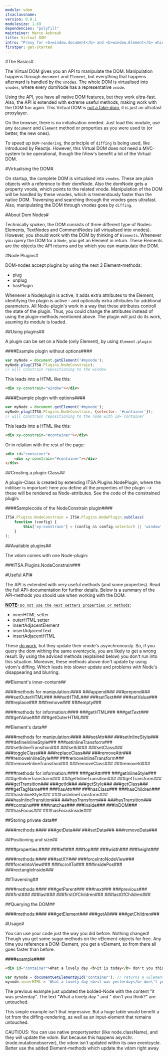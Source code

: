 ```yaml
---
module: vdom
itsaclassname:
version: 0.0.1
modulesize: 1.69
dependencies: "polyfill"
maintainer: Marco Asbreuk
title: Virtual DOM
intro: "Proxy for <b>window.document</b> and <b>window.Element</b> which makes working with the DOM ultrafast."
firstpar: get-started
---
```




#The Basics#

The Virtual DOM gives you an API to manipulate the DOM. Manipulation happens through `document` and `Element`, but everything that happens afterward is handled by the `vnodes`. The whole DOM is virtualised into `vnodes`, where every domNode has a representative `vnode`.

Using the API, you have all native DOM features, but they work ultra-fast. Also, the API is extended with extreme useful methods, making work with the DOM fun again. This Virtual DOM is <u>not a fake-dom</u>, it is just an ultrafast proxylayer.

On the browser, there is no initialisation needed. Just load this module, use any `document` and `Element` method or properties as you were used to (or better, the new ones).

To speed up `DOM-rendering`, the principle of `diffing` is being used, like introduced by Reactjs. However, this Virtual DOM does not need a MVC-system to be operational, though the iView's benefit a lot of the Virtual DOM.



#Virtualising the DOM#

On startup, the complete DOM is virtualised into `vnodes`. These are plain objects with a reference to their domNode. Also the domNode gets a property vnode, which points to the related vnode. Manipulation of the DOM will be handled by these vnodes, which is tremendously faster than the native DOM. Traversing and searching through the vnodes goes ultrafast. Also, manipulating the DOM through vnodes goes by `diffing`.



#About Dom Nodes#

Technically spoken, the DOM consists of three different type of Nodes: Elements, TextNodes and CommentNodes (all virtualised into vnodes). However, you should work with the DOM by thinking of `Elements`. Whenever you query the DOM for a `Node`, you get an Element in return. These Elements are the objects the API returns and by which you can manipulate the DOM.



#Node Plugins#

DOM-nodes accept plugins by using the next 3 Element-methods:

* plug
* unplug
* hasPlugin

Whenever a Nodeplugin is active, it adds extra attributes to the Element, identifying the plugin is active - and optionally extra attributes for additional parameters. All Node-plugin's work in a way that these attributes controll the state of the plugin. Thus, you could change the attributes instead of using the plugin-methods mentioned above. The plugin will just do its work, asuming its module is loaded.


##Using plugins##

A plugin can be set on a Node (only Element), by using `Element.plugin`:

####Example plugin without options####
```js
var myNode = document.getElement('#mynode');
myNode.plug(ITSA.Plugins.NodeConstrain);
// will constrain repositioning to the window
```

This leads into a HTML like this:

```html
<div xy-constrain="window"></div>
```

####Example plugin with options####
```js
var myNode = document.getElement('#mynode');
myNode.plug(ITSA.Plugins.NodeConstrain, {selector: '#container'});
// will constrain repositioning to the node with id=`container`
```

This leads into a HTML like this:

```html
<div xy-constrain="#container"></div>
```

Or in relation with the rest of the page:

```html
<div id="container">
    <div xy-constrain="#container"></div>
</div>
```


##Creating a plugin-Class##

A plugin-Class is created by extending ITSA.Plugins.NodePlugin, where the initiliser is important: here you define all the properties of the plugin --> these will be rendered as Node-attributes. See the code of the constrained plugin:

####Samplecode of the NodeConstrain plugin####
```js
ITSA.Plugins.NodeConstrain = ITSA.Plugins.NodePlugin.subClass(
    function (config) {
        this['xy-constrain'] = (config && config.selector) || 'window';
    }
);
```


##Available plugins##

The vdom comes with one Node-plugin:

###ITSA.Plugins.NodeConstrain###


#Useful API#

The API is extended with very useful methods (and some properties). Read the full API-documentation for further details. Below is a summary of the API-methods you should use when working with the DOM.

<u>**NOTE:** `Do not use the next setters properties or methods`:</u>

* innerHTML setter
* outerHTML setter
* insertAdjacentElement
* insertAdjacentText
* insertAdjacentHTML

These <u>do work</u>, but they update their vnode's asynchronously. So, if you query the dom withing the same eventcycle, you are likely to get a wrong result. By using the adviced methods (explained below) you don't run into this situation. Moreover, these methods above don't update by using vdom's diffing. Which leads into slower update and problems with Node's disappearing and blurring.


##Element's inner-content##

####methods for manipulation:####
###append###
###prepend###
###setOuterHTML###
###setHTML###
###setText###
###setValue###
###replace###
###remove###
###empty###

####methods for information:####
###getHTML###
###getText###
###getValue###
###getOuterHTML###


##Element's data##

####methods for manipulation:####
###setAttr###
###setInlineStyle###
###defineInlineStyle###
###setInlineTransform###
###setInlineTransition###
###setId###
###setClass###
###toggleClass###
###replaceClass###
###removeAttr###
###removeInlineStyle###
###removeInlineTransform###
###removeInlineTransition###
###removeClass###
###removeId###

####methods for information:####
###getAttr###
###getInlineStyle###
###getInlineTransform###
###getInlineTransition###
###getTransform###
###getTransition###
###getId###
###getStyle###
###getClass###
###getTagName###
###hasAttr###
###hasClass###
###hasChildren###
###hasInlineStyle###
###hasInlineTransform###
###hasInlineTransition###
###hasTransform###
###hasTransition###
###contains###
###matches###
###inside###
###inDOM###
###hasFocus###
###hasFocusInside###


##Storing private data##

####methods:####
###getData###
###setData###
###removeData###


##Positioning and size##

####properties:####
###left###
###top###
###width###
###height###

####methods:####
###setXY###
###forceIntoNodeView###
###forceIntoView###
###scrollTo###
###insidePos###
###rectangleInside###


##Traversing##

####methods:####
###getParent###
###next###
###previous###
###first###
###last###
###firstOfChildren###
###lastOfChildren###


##Querying the DOM##

####methods:####
###getElement###
###getAll###
###getChildren###



#Usage#

You can use your code just the way you did before. Nothing changed! Though you get some sugar methods on the vElement-objects for free. Any time you reference a DOM-Element, you get a vElement, so from there all goes faster than before.

####example####
```html
<div id="container">What a lovely day <b>it is today</b> don't you think?</div>
```

```js
var mynode = documentGetElementById('container'); // returns a vElement
mynode.innerHTML = 'What a lovely day <b>it was yesterday</b> don\'t you think?';
```

The previous example just updated the bolded-Node with the content "it was yesterday". The text "What a lovely day " and " don\'t you think?" are untouched.

This simple example isn't that impressive. But a huge table would benefit a lot from the diffing-rendering, as well as an input-element that remains untouched.


CAUTIOUS:
You can use native propertysetter (like node.className), and they will update the vdom. But because this happens asynchr. (node.mutationobserver), the vdom isn't updated within its own eventcycle. Better use the added Element-methods which update the vdom right away